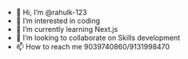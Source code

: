 - 👋 Hi, I’m @rahulk-123
- 👀 I’m interested in coding
- 🌱 I’m currently learning Next.js
- 💞️ I’m looking to collaborate on Skills development
- 📫 How to reach me 9039740860/9131998470

<!---
rahulk-123/rahulk-123 is a ✨ special ✨ repository because its `README.md` (this file) appears on your GitHub profile.
You can click the Preview link to take a look at your changes.
--->
